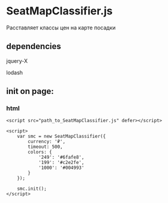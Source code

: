 # SeatMapClassifier.js

Расставляет классы цен на карте посадки

## dependencies

jquery-X

lodash

## init on page:


### html
```
<script src="path_to_SeatMapClassifier.js" defer></script>

<script>
    var smc = new SeatMapClassifier({
        currency: '₽',
        timeout: 500,
        colors: {
            '249': '#6fafe8',
            '199': '#c2e2fe',
            '1000': '#004993'
        }
    });

    smc.init();
</script>
```

